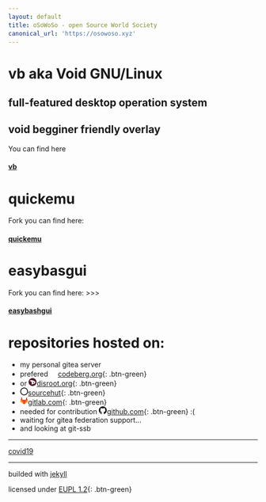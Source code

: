 ```yaml
---
layout: default
title: oSoWoSo - open Source World Society
canonical_url: 'https://osowoso.xyz'
---
```


# vb aka Void GNU/Linux

## full-featured desktop operation system

## void begginer friendly overlay

You can find here

#### [vb](https://vb.osowoso.xyz)

# quickemu

Fork you can find here:

#### [quickemu](https://quickemu.osowoso.xyz)

# easybasgui

Fork you can find here: >>> 
#### [easybashgui](https://easybashgui.osowoso.xyz)


# repositories hosted on:
- my personal gitea server
- prefered ![codeberg](./assets/img/codeberg.png)[codeberg.org](https://codeberg.org/oSoWoSo){: .btn-green}
- or ![disroot](./assets/img/disroot.png)[disroot.org](https://git.disroot.org/oSoWoSo){: .btn-green}
- ![sourcehut](./assets/img/sourcehut.png)[sourcehut](https://hg.sr.ht/~osowoso){: .btn-green}
- ![gitlab](./assets/img/gitlab.png)[gitlab.com](https://gitlab.com/osowoso){: .btn-green}
- needed for contribution ![github](./assets/img/github.png)[github.com](https://github.com/oSoWoSo){: .btn-green} :(
- waiting for gitea federation support...
- and looking at git-ssb

_____________________________
[covid19](./covid.md)


_____________________________
builded with [jekyll](https://jekyllrb.com/)

licensed under
[EUPL 1.2](https://joinup.ec.europa.eu/collection/eupl/eupl-text-eupl-12){: .btn-green}
